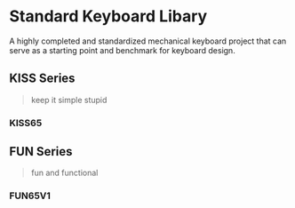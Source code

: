 # **S**tandard **K**eyboard **L**ibary

A highly completed and standardized mechanical keyboard project that can serve as a starting point and benchmark for keyboard design.

## KISS Series

> keep it simple stupid

### KISS65


## FUN Series

> fun and functional

### FUN65V1
